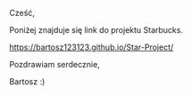 Cześć,

Poniżej znajduje się link do projektu Starbucks.


https://bartosz123123.github.io/Star-Project/

Pozdrawiam serdecznie,

Bartosz :)
